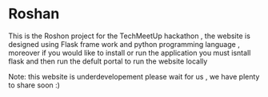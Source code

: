 # Roshan
This is the Roshon project for the TechMeetUp hackathon , the website is designed using Flask frame work and python programming language , moreover if you would like to install or run the application you must isntall flask and then run the defult portal to run the website locally 

Note: this website is underdevelopement please wait for us , we have plenty to share soon :) 
